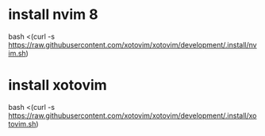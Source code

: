 # install nvim 8
bash <(curl -s https://raw.githubusercontent.com/xotovim/xotovim/development/.install/nvim.sh)

# install xotovim
bash <(curl -s https://raw.githubusercontent.com/xotovim/xotovim/development/.install/xotovim.sh)

